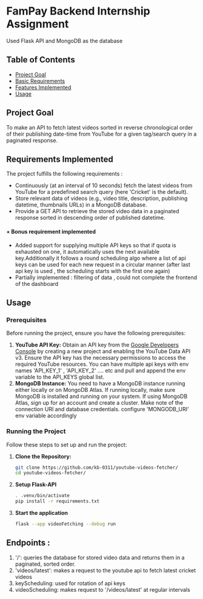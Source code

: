 # FamPay Backend Internship Assignment

Used Flask API and MongoDB as the database

## Table of Contents

- [Project Goal](#project-goal)
- [Basic Requirements](#basic-requirements)
- [Features Implemented](#features-implemented)
- [Usage](#usage)

## Project Goal
To make an API to fetch latest videos sorted in reverse chronological order of their publishing date-time from YouTube for a given tag/search query in a paginated response.

## Requirements Implemented

The project fulfills the following requirements :

- Continuously (at an interval of 10 seconds) fetch the latest videos from YouTube for a predefined search query (here 'Cricket' is the default).
- Store relevant data of videos (e.g., video title, description, publishing datetime, thumbnails URLs) in a MongoDB database.
- Provide a GET API to retrieve the stored video data in a paginated response sorted in descending order of published datetime.
#### + Bonus requirement implemented
- Added support for supplying multiple API keys so that if quota is exhausted on one, it automatically uses the next available key.Additionally it follows a round scheduling algo where a list of api keys can be used 
for each new request in a circular manner (after last api key is used , the scheduling starts with the first one again)
- Partially implemented : filtering of data , could not complete the frontend of the dashboard
## Usage

### Prerequisites

Before running the project, ensure you have the following prerequisites:

1. **YouTube API Key:** Obtain an API key from the [Google Developers Console](https://console.developers.google.com/) by creating a new project and enabling the YouTube Data API v3. Ensure the API key has the necessary permissions to access the required YouTube resources.
You can have multiple api keys with env names 'API_KEY_1' , 'API_KEY_2' .... etc and pull and append the env variable to the API_KEYS global list.
2. **MongoDB Instance:** You need to have a MongoDB instance running either locally or on MongoDB Atlas. If running locally, make sure MongoDB is installed and running on your system. If using MongoDB Atlas, sign up for an account and create a cluster. Make note of the connection URI and database credentials.
configure 'MONGODB_URI' env variable accordingly
### Running the Project

Follow these steps to set up and run the project:

1. **Clone the Repository:**
   ```bash
   git clone https://github.com/kb-0311/youtube-videos-fetcher/
   cd youtube-videos-fetcher/
   ```
2. **Setup Flask-API**
   ```bash
   . .venv/bin/activate
   pip install -r requirements.txt
   ```
2. **Start the application**
   ```bash
   flask --app videoFetching --debug run
   ```

## Endpoints :
1. '/': queries the database for stored video data and returns them in a paginated, sorted order.
2. 'videos/latest': makes a request to the youtube api to fetch latest cricket videos
3. keyScheduling: used for rotation of api keys
4. videoScheduling: makes request to '/videos/latest' at regular intervals

   


